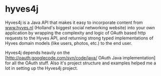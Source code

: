 hyves4j
=======

Hyves4j is a Java API that makes it easy to incorporate content from www.hyves.nl (Holland's biggest social networking website) into your own application by wrapping the complexity and logic of OAuth based http requests to the Hyves API, and returning strong typed implementations of Hyves domain models (like users, photos, etc.) to the end user.

Hyves4j depends heavily on the [http://oauth.googlecode.com/svn/code/java/ OAuth Java implementation] for all the OAuth stuff. Also it's project structure and examples helped me a lot in setting up the Hyves4j project.